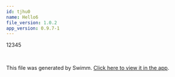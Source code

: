 ```yaml
---
id: tjhu0
name: Hello6
file_version: 1.0.2
app_version: 0.9.7-1
---
```


12345




<br/>

This file was generated by Swimm. [Click here to view it in the app](http://localhost:5000/repos/ls4DA2fLasmQuEbT4ipw/docs/tjhu0).